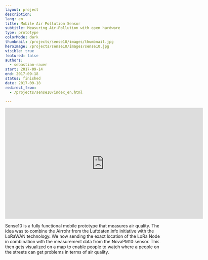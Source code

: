 ```yaml
---
layout: project
description:
lang: en
title: Mobile Air Pollution Sensor
subtitle: Measuring Air-Pollution with open hardware
type: prototype
colorMode: dark
thumbnail: /projects/sense10/images/thumbnail.jpg
heroImage: /projects/sense10/images/sense10.jpg
visible: true
featured: false
authors:
  - sebastian-rauer
start: 2017-09-14
end: 2017-09-18
status: finished
date: 2017-09-18
redirect_from:
  - /projects/sense10/index_en.html

---
```


<iframe class="embed" src="https://player.vimeo.com/video/234345714" width="640" height="360" frameborder="0" webkitallowfullscreen mozallowfullscreen allowfullscreen></iframe>

Sense10 is a fully functional mobile prototype that measures air quality. The idea was to combine the Airrohr from the Luftdaten.info initiative with the LoRaWAN technology. We now sending the exact location of the LoRa Node in combination with the measurement data from the NovaPM10 sensor. This then gets visualized on a map to enable people to watch where a people on the streets can get problems in terms of air quality.
